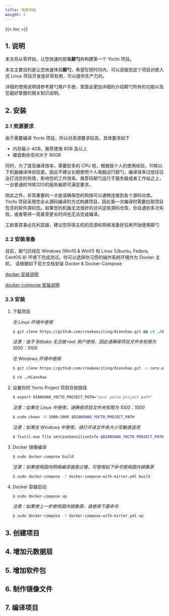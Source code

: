 ```yaml
---
title: 快速开始
weight: 2
---
```


{{< toc >}}

## 1. 说明

本文将从零开始，让您快速的部署**颠勺**并构建第一个 Yocto 项目。

本文主要目的是让您快速体验**颠勺**，希望在短时间内，可以说服您这个项目对嵌入式 Linux 项目开发是非常有用，可以提供生产力的。

详细的使用说明请参考颠勺用户手册，里面会更加详细的介绍颠勺所有的功能以及您最好掌握的相关知识说明。

## 2. 安装

### 2.1 资源要求

由于需要编译 Yocto 项目，所以对资源要求较高，具体要求如下

- 内存最小 4GB，推荐使用 8GB 及以上
- 硬盘剩余空间大于 80GB

同时，为了提高编译效率，需要较多的 CPU 核，根据我个人的使用经验，10核以下机器编译体验较差。因此不建议长期使用个人电脑运行颠勺，编译效率过低往往会打消您的热情，影响您的工作效率。推荐将颠勺运行于服务器或者工作站之上，一台普通的16核32G的服务器即可满足要求。

除此之外，非常重要的一点是请确保您的网络可以通畅连接到各个源码仓库。Yocto 项目采用完全从源码编译的方式构建项目，因此第一次编译时需要拉取项目包含的软件源码包。如果您的机器无法很好的访问这些源码仓库，你会遇到多次失败，或者等待一周甚至更长时间也无法完成编译。

工欲善其事必先利其器，建议您将宿主机的资源和网络准备好后再开始使用颠勺

### 2.2 安装准备

目前，颠勺已经在 Windows (Win10 & Win11) 和 Linux (Ubuntu, Fedora, CentOS 8) 环境下完成测试。你可以选择你习惯的操作系统环境作为 Docker 主机， 请根据如下官方文档安装 Docker & Docker-Compose

[docker 安装说明](https://docs.docker.com/engine/install/)

[docker-compose 安装说明](https://docs.docker.com/compose/install/)

### 2.3 安装

1. 下载项目
    
    *在 Linux 环境中使用*
   ```sh
   $ git clone https://github.com/croakexciting/dianshao.git && cd ./dianshao
   ```

   *注意：由于 Bitbake 无法被 root 用户使用，因此请确保项目文件夹权限为 1000：1000*

    *在 Windows 环境中使用*

    ```sh
    $ git clone https://github.com/croakexciting/dianshao.git -c core.autocrlf=false
    
    $ cd ./dianshao
    ```

2. 设置你的 Yocto Project 项目存放路径
   ```sh
   $ export DIANSHAO_YOCTO_PROJECT_PATH="your yocto project path"
   ```
   *注意：如果在 Linux 中使用，请确保项目文件夹权限为 1000：1000*

    ```sh
    $ sudo chown -R 1000:1000 $DIANSHAO_YOCTO_PROJECT_PATH
    ```

   *注意：如果在 Windows 中使用，请打开该文件夹大小写敏感选项*

    ```sh
    $ fsutil.exe file setCaseSensitiveInfo $DIANSHAO_YOCTO_PROJECT_PATH enable
    ```

3. Docker 镜像编译
   ```sh
   $ sudo docker-compose build
   ```

   *注意：如果使用国内网络编译速度过慢，可使用如下命令使用国内镜像源*

    ```sh
   $ sudo docker-compose -f docker-compose-with-mirror.yml build
   ```

4. Docker 容器启动
   ```sh
   $ sudo docker-compose up
   ```
   *注意：如果使上一步使用国内镜像源，请使用下面命令*

    ```sh
   $ sudo docker-compose -f docker-compose-with-mirror.yml up
   ```

## 3. 创建项目



## 4. 增加元数据层

## 5. 增加软件包

## 6. 制作镜像文件

## 7. 编译项目

